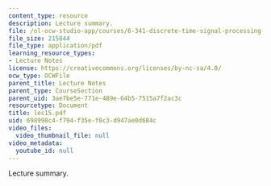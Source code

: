 ```yaml
---
content_type: resource
description: Lecture summary.
file: /ol-ocw-studio-app/courses/6-341-discrete-time-signal-processing-fall-2005/698998c4f794f35ef0c3d947ae0d684c_lec15.pdf
file_size: 215844
file_type: application/pdf
learning_resource_types:
- Lecture Notes
license: https://creativecommons.org/licenses/by-nc-sa/4.0/
ocw_type: OCWFile
parent_title: Lecture Notes
parent_type: CourseSection
parent_uid: 3ae7be5e-771e-489e-64b5-7515a7f2ac3c
resourcetype: Document
title: lec15.pdf
uid: 698998c4-f794-f35e-f0c3-d947ae0d684c
video_files:
  video_thumbnail_file: null
video_metadata:
  youtube_id: null
---
```

Lecture summary.